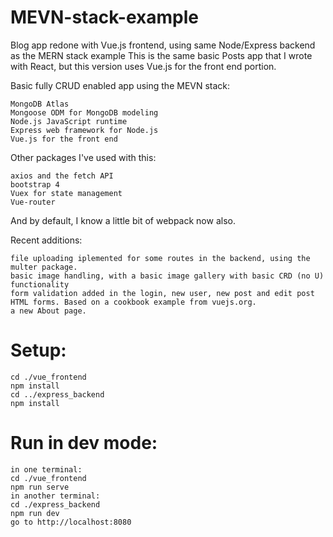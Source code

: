# MEVN-stack-example
Blog app redone with Vue.js frontend, using same Node/Express backend as the MERN stack example
This is the same basic Posts app that I wrote with React, but this version uses Vue.js for the front end portion. 

Basic fully CRUD enabled app using the MEVN stack:

    MongoDB Atlas
    Mongoose ODM for MongoDB modeling
    Node.js JavaScript runtime
    Express web framework for Node.js
    Vue.js for the front end

Other packages I've used with this:

    axios and the fetch API
    bootstrap 4
    Vuex for state management
    Vue-router
And by default, I know a little bit of webpack now also.

Recent additions:
```
file uploading iplemented for some routes in the backend, using the multer package.
basic image handling, with a basic image gallery with basic CRD (no U) functionality
form validation added in the login, new user, new post and edit post HTML forms. Based on a cookbook example from vuejs.org.
a new About page.
```
# Setup:
```
cd ./vue_frontend
npm install
cd ../express_backend
npm install
```
# Run in dev mode:
```
in one terminal:
cd ./vue_frontend
npm run serve
in another terminal:
cd ./express_backend
npm run dev
go to http://localhost:8080
```
